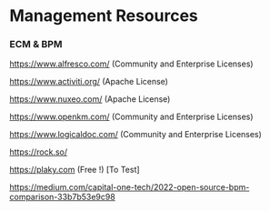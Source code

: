# Management Resources

### ECM & BPM

https://www.alfresco.com/ (Community and Enterprise Licenses)

https://www.activiti.org/ (Apache License)

https://www.nuxeo.com/ (Apache License)

https://www.openkm.com/ (Community and Enterprise Licenses)

https://www.logicaldoc.com/ (Community and Enterprise Licenses)

https://rock.so/

https://plaky.com (Free !) [To Test]

https://medium.com/capital-one-tech/2022-open-source-bpm-comparison-33b7b53e9c98
